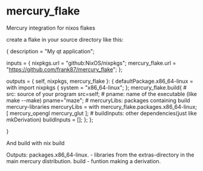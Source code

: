 # mercury_flake
Mercury integration for nixos flakes

create a flake in your source directory like this:

{
  description = "My qt application";

  inputs = {
    nixpkgs.url = "github:NixOS/nixpkgs";
    mercury_flake.url = "https://github.com/frank87/mercury_flake";
  };

  outputs = { self, nixpkgs, mercury_flake }: {
        defaultPackage.x86_64-linux = with import nixpkgs { system = "x86_64-linux"; }; 
                        mercury_flake.build{ 
                                # src: source of your program
                                src=self;
                                # pname: name of the executable (like make --make)
                                pname="maze"; 
                                # mercuryLibs: packages containing build mercury-libraries
                                mercuryLibs = with mercury_flake.packages.x86_64-linux; [ mercury_opengl mercury_glut ]; 
                                # buildInputs: other dependencies(just like mkDerivation)
                                buildInputs = []; 
                        };
  };
 
}

And build with 
    nix build

Outputs:
    packages.x86_64-linux.<library-name> - libraries from the extras-directory in the main mercury distribution.
    build  - funtion making a derivation.
